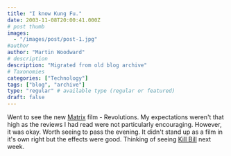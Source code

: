 ```yaml
---
title: "I know Kung Fu."
date: 2003-11-08T20:00:41.000Z
# post thumb
images:
  - "/images/post/post-1.jpg"
#author
author: "Martin Woodward"
# description
description: "Migrated from old blog archive"
# Taxonomies
categories: ["Technology"]
tags: ["blog", "archive"]
type: "regular" # available type (regular or featured)
draft: false
---
```


Went to see the new [Matrix](http://www.matrix.com) film - Revolutions.  My expectations weren't that high as the reviews I had read were not particularly encouraging.  However, it was okay.  Worth seeing to pass the evening.  It didn't stand up as a film in it's own right but the effects were good.  Thinking of seeing [Kill Bill](http://www.kill-bill.com) next week.